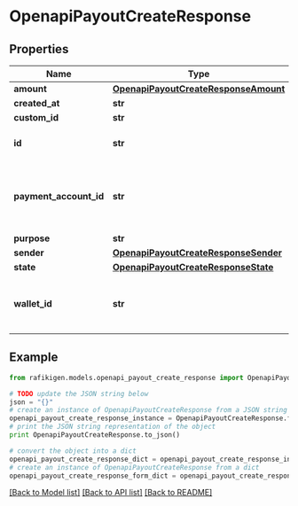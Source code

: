 # OpenapiPayoutCreateResponse


## Properties
Name | Type | Description | Notes
------------ | ------------- | ------------- | -------------
**amount** | [**OpenapiPayoutCreateResponseAmount**](OpenapiPayoutCreateResponseAmount.md) |  | [optional] 
**created_at** | **str** |  | [optional] 
**custom_id** | **str** |  | [optional] 
**id** | **str** | The payout unique identifier | [optional] 
**payment_account_id** | **str** | The recipient payment account receiving funds | [optional] 
**purpose** | **str** |  | [optional] 
**sender** | [**OpenapiPayoutCreateResponseSender**](OpenapiPayoutCreateResponseSender.md) |  | [optional] 
**state** | [**OpenapiPayoutCreateResponseState**](OpenapiPayoutCreateResponseState.md) |  | [optional] 
**wallet_id** | **str** | The wallet ID from which the money will disburse | [optional] 

## Example

```python
from rafikigen.models.openapi_payout_create_response import OpenapiPayoutCreateResponse

# TODO update the JSON string below
json = "{}"
# create an instance of OpenapiPayoutCreateResponse from a JSON string
openapi_payout_create_response_instance = OpenapiPayoutCreateResponse.from_json(json)
# print the JSON string representation of the object
print OpenapiPayoutCreateResponse.to_json()

# convert the object into a dict
openapi_payout_create_response_dict = openapi_payout_create_response_instance.to_dict()
# create an instance of OpenapiPayoutCreateResponse from a dict
openapi_payout_create_response_form_dict = openapi_payout_create_response.from_dict(openapi_payout_create_response_dict)
```
[[Back to Model list]](../README.md#documentation-for-models) [[Back to API list]](../README.md#documentation-for-api-endpoints) [[Back to README]](../README.md)


